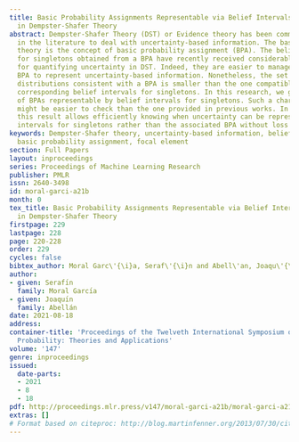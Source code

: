 ```yaml
---
title: Basic Probability Assignments Representable via Belief Intervals for Singletons
  in Dempster-Shafer Theory
abstract: Dempster-Shafer Theory (DST) or Evidence theory has been commonly employed
  in the literature to deal with uncertainty-based information. The basis of this
  theory is the concept of basic probability assignment (BPA). The belief intervals
  for singletons obtained from a BPA have recently received considerable attention
  for quantifying uncertainty in DST. Indeed, they are easier to manage than the corresponding
  BPA to represent uncertainty-based information. Nonetheless, the set of probability
  distributions consistent with a BPA is smaller than the one compatible with the
  corresponding belief intervals for singletons. In this research, we give a new characterization
  of BPAs representable by belief intervals for singletons. Such a characterization
  might be easier to check than the one provided in previous works. In practical applications,
  this result allows efficiently knowing when uncertainty can be represented via belief
  intervals for singletons rather than the associated BPA without loss of information.
keywords: Dempster-Shafer theory, uncertainty-based information, belief intervals,
  basic probability assignment, focal element
section: Full Papers
layout: inproceedings
series: Proceedings of Machine Learning Research
publisher: PMLR
issn: 2640-3498
id: moral-garci-a21b
month: 0
tex_title: Basic Probability Assignments Representable via Belief Intervals for Singletons
  in Dempster-Shafer Theory
firstpage: 229
lastpage: 228
page: 220-228
order: 229
cycles: false
bibtex_author: Moral Garc\'{\i}a, Seraf\'{\i}n and Abell\'an, Joaqu\'{\i}n
author:
- given: Serafı́n
  family: Moral Garcı́a
- given: Joaquı́n
  family: Abellán
date: 2021-08-18
address:
container-title: 'Proceedings of the Twelveth International Symposium on Imprecise
  Probability: Theories and Applications'
volume: '147'
genre: inproceedings
issued:
  date-parts:
  - 2021
  - 8
  - 18
pdf: http://proceedings.mlr.press/v147/moral-garci-a21b/moral-garci-a21b.pdf
extras: []
# Format based on citeproc: http://blog.martinfenner.org/2013/07/30/citeproc-yaml-for-bibliographies/
---
```

